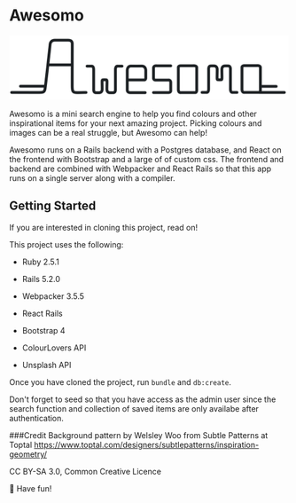 # Awesomo
 
![alt text](https://github.com/joslinchan/awesomo/blob/awesomo_webpacker_react/app/assets/images/AwesomoLogoDarkGrey.png "Awesomo Logo")

Awesomo is a mini search engine to help you find colours and other inspirational items for your next amazing project. Picking colours and images can be a real struggle, but Awesomo can help!

Awesomo runs on a Rails backend with a Postgres database, and React on the frontend with Bootstrap and a large of of custom css. The frontend and backend are combined with Webpacker and React Rails so that this app runs on a single server along with a compiler.

## Getting Started
If you are interested in cloning this project, read on!

This project uses the following:

* Ruby 2.5.1

* Rails 5.2.0

* Webpacker 3.5.5

* React Rails

* Bootstrap 4

* ColourLovers API

* Unsplash API

Once you have cloned the project, run `bundle` and `db:create`.

Don't forget to seed so that you have access as the admin user since the search function and collection of saved items are only availabe after authentication.

###Credit
Background pattern by Welsley Woo from Subtle Patterns at Toptal 
https://www.toptal.com/designers/subtlepatterns/inspiration-geometry/

CC BY-SA 3.0, Common Creative Licence 


🌈 Have fun!
